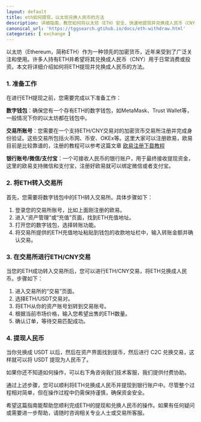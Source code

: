 ```yaml
---
layout: default
title: eth如何提现，以太坊兑换人民币的方法
description: 详细指南，教您如何将以太坊（ETH）安全、快速地提现并兑换成人民币（CNY）。包括准备工作、转账步骤、交易所交易、人民币提现及注意事项，确保您在操作过程中顺利完成每一步。
canonical_url: 'https://tggsearch.gtihub.io/docs/eth-withdraw.html'
categories: [ exchange ]
---
```

以太坊（Ethereum，简称ETH）作为一种领先的加密货币，近年来受到了广泛关注和使用。许多人持有ETH并希望将其兑换成人民币（CNY）用于日常消费或投资。本文将详细介绍如何将ETH提现并兑换成人民币的方法。

### 1. 准备工作
在进行ETH提现之前，您需要完成以下准备工作：

**数字钱包**：确保您有一个存有ETH的数字钱包，如MetaMask、Trust Wallet等，一般情况下你的以太坊都在钱包中。

**交易所账号**：您需要在一个支持ETH/CNY交易对的加密货币交易所注册并完成身份验证。这些交易所包括火币网、币安、OKEx等。这里大家可以注册欧易，欧易目前是比较靠谱的，注册的教程可以参考这篇文章 [欧易注册下载教程](./okx-install.html)

**银行账号/微信/支付宝**：一个可接收人民币的银行账户，用于最终接收提现资金，这里的欧易支持微信和支付宝，注册好欧易就可以绑定微信或者支付宝。

### 2. 将ETH转入交易所
首先，您需要将数字钱包中的ETH转入交易所。具体步骤如下：

1. 登录您的交易所账号，比如上面刚注册的欧易。
2. 进入“资产管理”或“充值”页面，找到ETH充值地址。
3. 打开您的数字钱包，选择转账功能。
4. 将交易所提供的ETH充值地址粘贴到钱包的收款地址栏中，输入转账金额并确认交易。

### 3. 在交易所进行ETH/CNY交易
当您的ETH成功转入交易所后，您可以进行ETH/CNY交易，将ETH兑换成人民币。步骤如下：

1. 进入交易所的“交易”页面。
2. 选择ETH/USDT交易对。
3. 将ETH从你的资产账号划转到交易账号。
4. 根据当前市场价格，输入您希望出售的ETH数量。
5. 确认订单，等待交易匹配成功。

### 4. 提现人民币
当你兑换成 USDT 以后，然后在资产界面找到提币，然后进行 C2C 兑换交易，这样就可以将 USDT 提现为人民币了。

如果你还不知道如何操作，可以右下角咨询我们技术客服，我们提供付费协助。

通过上述步骤，您可以顺利将ETH兑换成人民币并提现到银行账户中。尽管整个过程相对简单，但在操作过程中仍需保持谨慎，确保资金安全。

希望这篇指南能帮助您顺利完成ETH的提现和兑换人民币的操作。如果有任何疑问或需要进一步帮助，请随时咨询相关专业人士或交易所客服。
